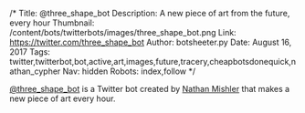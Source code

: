 /*
Title: @three_shape_bot
Description: A new piece of art from the future, every hour
Thumbnail: /content/bots/twitterbots/images/three_shape_bot.png
Link: https://twitter.com/three_shape_bot
Author: botsheeter.py
Date: August 16, 2017
Tags: twitter,twitterbot,bot,active,art,images,future,tracery,cheapbotsdonequick,nathan_cypher
Nav: hidden
Robots: index,follow
*/

[@three_shape_bot](https://twitter.com/three_shape_bot) is a Twitter bot created by [Nathan Mishler](https://twitter.com/nathan_cypher) that makes a new piece of art every hour.
